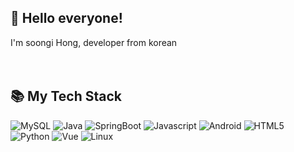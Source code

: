 ## 🤝 Hello everyone! 
I'm soongi Hong, developer from korean 
<br>
<br>
<br>
## 📚 My Tech Stack
![MySQL](https://img.shields.io/badge/mysql-%2300f.svg?style=for-the-badge&logo=mysql&logoColor=white)
![Java](https://img.shields.io/badge/java-007396?style=for-the-badge&logo=OpenJDK&logoColor=white)
![SpringBoot](https://img.shields.io/badge/springboot-6DB33F?style=for-the-badge&logo=springboot&logoColor=white)
![Javascript](https://img.shields.io/badge/JavaScript-F7DF1E?style=for-the-badge&logo=JavaScript&logoColor=white)
![Android](https://img.shields.io/badge/Android-3DDC84?style=for-the-badge&logo=Android&logoColor=white)
![HTML5](https://img.shields.io/badge/HTML5-E34F26?style=for-the-badge&logo=HTML5&logoColor=white)
![Python](https://img.shields.io/badge/Python-3776AB?style=for-the-badge&logo=Python&logoColor=white)
![Vue](https://img.shields.io/badge/vue.js-4FC08D?style=for-the-badge&logo=vue.js&logoColor=white)
![Linux](https://img.shields.io/badge/linux-FCC624?style=for-the-badge&logo=linux&logoColor=black)
